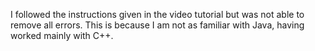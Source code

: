 I followed the instructions given in the video tutorial but was not able to remove all errors. This is because I am not as familiar with Java, having worked mainly with C++.
